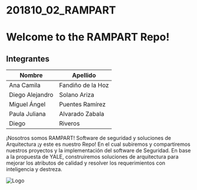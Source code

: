# 201810_02_RAMPART
# **Welcome to the RAMPART Repo!**

## Integrantes

| Nombre  | Apellido |
| ------------- | ------------- |
| Ana Camila | Fandiño de la Hoz  |
| Diego Alejandro | Solano Ariza  |
| Miguel Ángel  | Puentes Ramírez  |
| Paula Juliana  | Alvarado Zabala |
| Diego  | Riveros  |

¡Nosotros somos RAMPART! Software de seguridad y soluciones de Arquitectura ¡y este es nuestro Repo! En el cual subiremos y compartiremos nuestros proyectos y la implementación del software de Seguridad. En base a la propuesta de YALE, construiremos soluciones de arquitectura para mejorar los atributos de calidad y resolver los requerimientos con inteligencia y destreza.

![Logo](https://i.imgur.com/vIG8flI.jpg)

